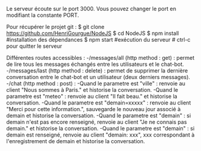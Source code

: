 Le serveur écoute sur le port 3000. Vous pouvez changer le port en modifiant la constante PORT.

Pour récupérer le projet git :
    $ git clone https://github.com/HenriGourgue/NodeJS
    $ cd NodeJS
    $ npm install #installation des dépendances
    $ npm start #exécution du serveur
    # ctrl-c pour quitter le serveur

Différentes routes accessibles :
    -/messages/all (http method : get) : permet de lire tous les messages échangés entre les utilisateurs et le chat-bot.
    -/messages/last (http method : delete) : permet de supprimer la dernière conversation entre le chat-bot et un utilisateur (deux derniers messages).
    -/chat (http method : post) :   -Quand le parametre est "ville" : renvoie au client "Nous sommes à Paris." et historise la conversation.
                                    -Quand le parametre est "meteo" : renvoie au client "Il fait beau." et historise la conversation.
                                    -Quand le parametre est "demain=xxxxx" : renvoie au client "Merci pour cette information.", sauvegarde le nouveau jour associé à demain et historise la conversation.
                                    -Quand le parametre est "demain" : si demain n'est pas encore renseigné, renvoie au client "Je ne connais pas demain." et historise la conversation.
                                    -Quand le parametre est "demain" : si demain est renseigné, renvoie au client "demain: xxx", xxx correspondant à l'enregistrement de demain et historise la conversation.